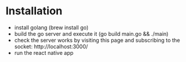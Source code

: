 # Installation

- install golang (brew install go)
- build the go server and execute it (go build main.go && ./main)
- check the server works by visiting this page and subscribing to the socket: http://localhost:3000/
- run the react native app

